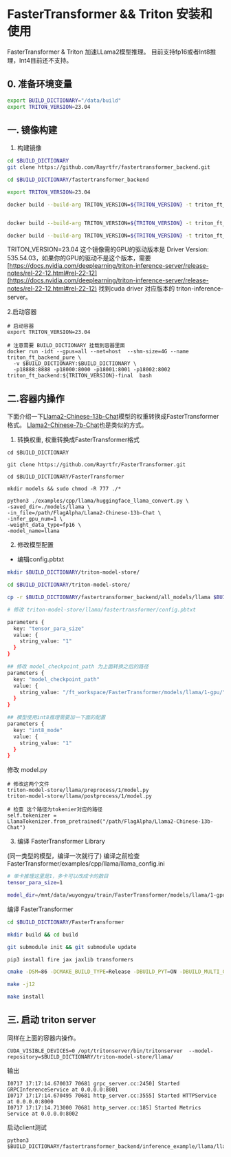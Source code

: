 #  FasterTransformer &&  Triton 安装和使用

FasterTransformer & Triton 加速LLama2模型推理。 目前支持fp16或者Int8推理，Int4目前还不支持。

## 0. 准备环境变量

```bash
export BUILD_DICTIONARY="/data/build"
export TRITON_VERSION=23.04
```


## 一. 镜像构建


1. 构建镜像

```bash
cd $BUILD_DICTIONARY
git clone https://github.com/Rayrtfr/fastertransformer_backend.git 

cd $BUILD_DICTIONARY/fastertransformer_backend

export TRITON_VERSION=23.04

docker build --build-arg TRITON_VERSION=${TRITON_VERSION} -t triton_ft_backend:${TRITON_VERSION}-v-1 -f docker/Dockerfile-1 .


docker build --build-arg TRITON_VERSION=${TRITON_VERSION} -t triton_ft_backend:${TRITON_VERSION} -f docker/Dockerfile-2 .

docker build --build-arg TRITON_VERSION=${TRITON_VERSION} -t triton_ft_backend:${TRITON_VERSION}-final -f docker/Dockerfile-3 .

```
TRITON_VERSION=23.04 这个镜像需的GPU的驱动版本是 Driver Version: 535.54.03，如果你的GPU的驱动不是这个版本，需要[https://docs.nvidia.com/deeplearning/triton-inference-server/release-notes/rel-22-12.html#rel-22-12](https://docs.nvidia.com/deeplearning/triton-inference-server/release-notes/rel-22-12.html#rel-22-12)
找到cuda driver 对应版本的 triton-inference-server。



2.启动容器

```
# 启动容器
export TRITON_VERSION=23.04

# 注意需要 BUILD_DICTIONARY 挂载到容器里面
docker run -idt --gpus=all --net=host  --shm-size=4G --name triton_ft_backend_pure \
  -v $BUILD_DICTIONARY:$BUILD_DICTIONARY \
  -p18888:8888 -p18000:8000 -p18001:8001 -p18002:8002 triton_ft_backend:${TRITON_VERSION}-final  bash 

````

## 二.容器内操作

下面介绍一下[Llama2-Chinese-13b-Chat](https://huggingface.co/FlagAlpha/Llama2-Chinese-13b-Chat)模型的权重转换成FasterTransformer格式。 [Llama2-Chinese-7b-Chat](https://huggingface.co/FlagAlpha/Llama2-Chinese-7b-Chat/tree/main)也是类似的方式。

1. 转换权重, 权重转换成FasterTransformer格式

```
cd $BUILD_DICTIONARY

git clone https://github.com/Rayrtfr/FasterTransformer.git

cd $BUILD_DICTIONARY/FasterTransformer

mkdir models && sudo chmod -R 777 ./*

python3 ./examples/cpp/llama/huggingface_llama_convert.py \
-saved_dir=./models/llama \
-in_file=/path/FlagAlpha/Llama2-Chinese-13b-Chat \
-infer_gpu_num=1 \
-weight_data_type=fp16 \
-model_name=llama
```

2. 修改模型配置

- 编辑config.pbtxt

``` bash
mkdir $BUILD_DICTIONARY/triton-model-store/

cd $BUILD_DICTIONARY/triton-model-store/

cp -r $BUILD_DICTIONARY/fastertransformer_backend/all_models/llama $BUILD_DICTIONARY/triton-model-store/

# 修改 triton-model-store/llama/fastertransformer/config.pbtxt

parameters {
  key: "tensor_para_size"
  value: {
    string_value: "1"
  }
}

## 修改 model_checkpoint_path 为上面转换之后的路径
parameters {
  key: "model_checkpoint_path"
  value: {
    string_value: "/ft_workspace/FasterTransformer/models/llama/1-gpu/"
  }
}

## 模型使用int8推理需要加一下面的配置
parameters { 
  key: "int8_mode" 
  value: { 
    string_value: "1"
  } 
}
```


修改 model.py

```
# 修改这两个文件
triton-model-store/llama/preprocess/1/model.py
triton-model-store/llama/postprocess/1/model.py

# 检查 这个路径为tokenier对应的路径
self.tokenizer = LlamaTokenizer.from_pretrained("/path/FlagAlpha/Llama2-Chinese-13b-Chat")
```


3. 编译 FasterTransformer Library

(同一类型的模型，编译一次就行了)
编译之前检查 FasterTransformer/examples/cpp/llama/llama_config.ini

```bash
# 单卡推理这里是1，多卡可以改成卡的数目
tensor_para_size=1

model_dir=/mnt/data/wuyongyu/train/FasterTransformer/models/llama/1-gpu/
```

编译 FasterTransformer
```bash
cd $BUILD_DICTIONARY/FasterTransformer

mkdir build && cd build

git submodule init && git submodule update

pip3 install fire jax jaxlib transformers

cmake -DSM=86 -DCMAKE_BUILD_TYPE=Release -DBUILD_PYT=ON -DBUILD_MULTI_GPU=ON -D PYTHON_PATH=/usr/bin/python3 ..

make -j12

make install
```


## 三. 启动 triton server

同样在上面的容器内操作。
```
CUDA_VISIBLE_DEVICES=0 /opt/tritonserver/bin/tritonserver  --model-repository=$BUILD_DICTIONARY/triton-model-store/llama/
```
输出
```
I0717 17:17:14.670037 70681 grpc_server.cc:2450] Started GRPCInferenceService at 0.0.0.0:8001
I0717 17:17:14.670495 70681 http_server.cc:3555] Started HTTPService at 0.0.0.0:8000
I0717 17:17:14.713000 70681 http_server.cc:185] Started Metrics Service at 0.0.0.0:8002
```


启动client测试

```
python3 $BUILD_DICTIONARY/fastertransformer_backend/inference_example/llama/llama_grpc_stream_client.py
```
